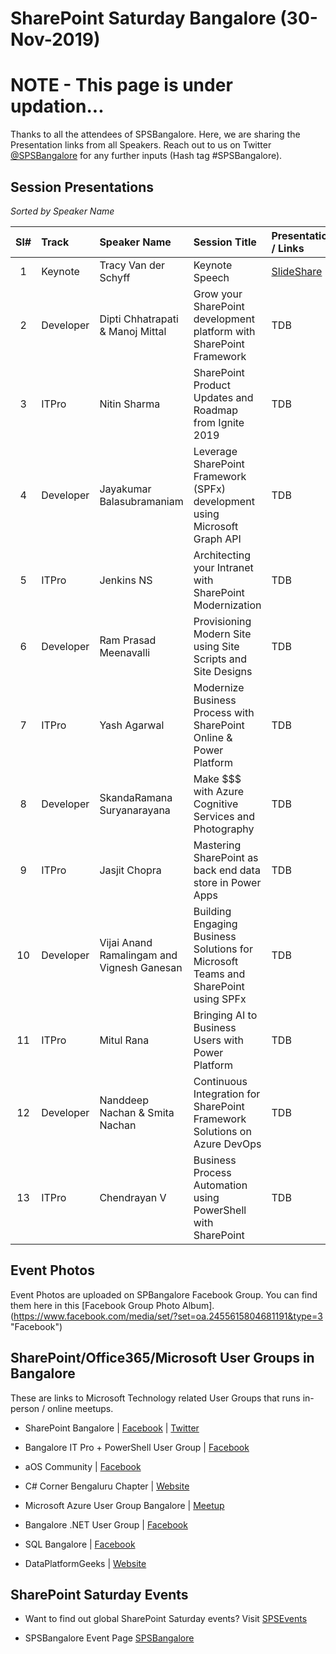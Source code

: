 # SharePoint Saturday Bangalore (30-Nov-2019)

# NOTE - This page is under updation... 

Thanks to all the attendees of SPSBangalore.  Here, we are sharing the Presentation links from all Speakers. Reach out to us on Twitter [@SPSBangalore](https://twitter.com/spsbangalore "SharePoint Saturday Bangalore") for any further inputs (Hash tag #SPSBangalore).

## Session Presentations

<i>Sorted by Speaker Name</i>

| Sl# | Track | Speaker Name | Session Title | Presentation / Links |
|:---:|:------|:-----------|:---------|:------------|
| 1 | Keynote | Tracy Van der Schyff | Keynote Speech | [SlideShare](https://www.slideshare.net/TracyVanDerSchyff/microsoft-office-365-the-what-how-why  "Tracy's Personal SlideShare")  |
| 2 | Developer | Dipti Chhatrapati & Manoj Mittal | Grow your SharePoint development platform with SharePoint Framework | TDB |
| 3 | ITPro | Nitin Sharma | SharePoint Product Updates and Roadmap from Ignite 2019 | TDB |
| 4 | Developer | Jayakumar Balasubramaniam | Leverage SharePoint Framework (SPFx) development using Microsoft Graph API | TDB |
| 5 | ITPro | Jenkins NS | Architecting your Intranet with SharePoint Modernization | TDB |
| 6 | Developer | Ram Prasad Meenavalli | Provisioning Modern Site using Site Scripts and Site Designs | TDB |
| 7 | ITPro | Yash Agarwal | Modernize Business Process with SharePoint Online & Power Platform | TDB |
| 8 | Developer | SkandaRamana Suryanarayana | Make $$$ with Azure Cognitive Services and Photography | TDB |
| 9 | ITPro | Jasjit Chopra | Mastering SharePoint as back end data store in Power Apps | TDB |
| 10 | Developer | Vijai Anand Ramalingam and Vignesh Ganesan | Building Engaging Business Solutions for Microsoft Teams and SharePoint using SPFx | TDB |
| 11 | ITPro | Mitul Rana | Bringing AI to Business Users with Power Platform | TDB |
| 12 | Developer | Nanddeep Nachan & Smita Nachan | Continuous Integration for SharePoint Framework Solutions on Azure DevOps | TDB |
| 13 | ITPro | Chendrayan V | Business Process Automation using PowerShell with SharePoint | TDB |

## Event Photos
Event Photos are uploaded on SPBangalore Facebook Group.  You can find them here in this [Facebook Group Photo Album].(https://www.facebook.com/media/set/?set=oa.2455615804681191&type=3 "Facebook") 

## SharePoint/Office365/Microsoft User Groups in Bangalore
These are links to Microsoft Technology related User Groups that runs in-person / online meetups.
* SharePoint Bangalore | [Facebook](https://www.facebook.com/groups/spbangalore/ "Facebook") | [Twitter](https://twitter.com/spbangalore "Twitter")

* Bangalore IT Pro + PowerShell User Group | [Facebook](https://www.facebook.com/groups/psbug/ "Facebook")

* aOS Community | [Facebook](https://www.facebook.com/aosComm/ "Facebook")

* C# Corner Bengaluru Chapter | [Website](https://www.c-sharpcorner.com/chapters/bengaluru-chapter "C# Corner Bengaluru Chapter")

* Microsoft Azure User Group Bangalore | [Meetup](https://www.meetup.com/Microsoft-Azure-Bangalore/  "Meetup")

* Bangalore .NET User Group | [Facebook](https://www.facebook.com/groups/BDotNet/  "Facebook")

* SQL Bangalore | [Facebook](https://www.facebook.com/groups/SQLBangalore/   "Facebook")

* DataPlatformGeeks | [Website](http://www.dataplatformgeeks.com/ "Website")

## SharePoint Saturday Events

* Want to find out global SharePoint Saturday events? Visit [SPSEvents](http://www.spsevents.org/ "SharePoint Saturdays Home Page")

* SPSBangalore Event Page [SPSBangalore](http://www.spsevents.org/city/Bangalore/Bangalore2018/ "SPSBangalore 01-Sep-2018")
